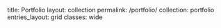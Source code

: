 title: Portfolio
layout: collection
permalink: /portfolio/
collection: portfolio
entries_layout: grid
classes: wide